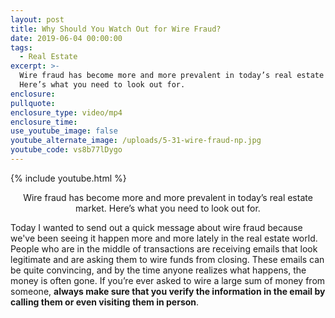 ```yaml
---
layout: post
title: Why Should You Watch Out for Wire Fraud?
date: 2019-06-04 00:00:00
tags:
  - Real Estate
excerpt: >-
  Wire fraud has become more and more prevalent in today’s real estate market.
  Here’s what you need to look out for.
enclosure:
pullquote:
enclosure_type: video/mp4
enclosure_time:
use_youtube_image: false
youtube_alternate_image: /uploads/5-31-wire-fraud-np.jpg
youtube_code: vs8b77lDygo
---
```


{% include youtube.html %}

<center>Wire fraud has become more and more prevalent in today’s real estate market. Here’s what you need to look out for.</center>

Today I wanted to send out a quick message about wire fraud because we've been seeing it happen more and more lately in the real estate world. People who are in the middle of transactions are receiving emails that look legitimate and are asking them to wire funds from closing. These emails can be quite convincing, and by the time anyone realizes what happens, the money is often gone. If you’re ever asked to wire a large sum of money from someone, **always make sure that you verify the information in the email by calling them or even visiting them in person**.